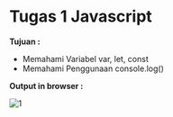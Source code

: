 # Tugas 1 Javascript

<b>Tujuan : </b>
<ul>
  <li>Memahami Variabel var, let, const</li>
  <li>Memahami Penggunaan console.log()</li>
</ul>

<b>Output in browser : </b>

![1](https://user-images.githubusercontent.com/92837751/184457764-d40317c0-7f6c-44f9-9ccf-19ed2ebbbaae.jpg)
